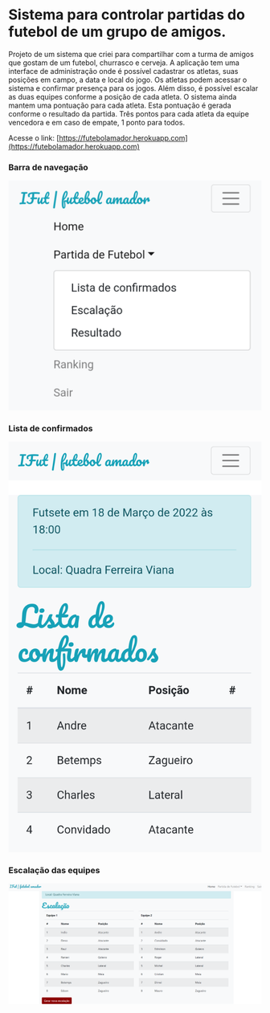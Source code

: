 # Sistema para controlar partidas do futebol de um grupo de amigos.

Projeto de um sistema que criei para compartilhar com a turma de amigos que gostam de um futebol, churrasco e cerveja.
A aplicação tem uma interface de administração onde é possível cadastrar os atletas, suas posições em campo, a data e local do jogo. Os atletas podem acessar o sistema e 
confirmar presença para os jogos. Além disso, é possível escalar as duas equipes conforme a posição de cada atleta. O sistema ainda mantem uma pontuação para cada atleta.
Esta pontuação é gerada conforme o resultado da partida. Três pontos para cada atleta da equipe vencedora e em caso de empate, 1 ponto para todos.

Acesse o link: [https://futebolamador.herokuapp.com](https://futebolamador.herokuapp.com)
### Barra de navegação

![Tela de menu](./static/img/telas/barra_navegacao.png)

### Lista de confirmados

![Lista de confirmados](./static/img/telas/lista_confirmados.png)

### Escalação das equipes

![Escalação](./static/img/telas/tela_escalação.PNG)
